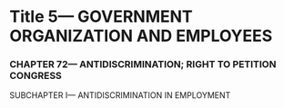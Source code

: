
# Title 5— GOVERNMENT ORGANIZATION AND EMPLOYEES
### CHAPTER 72— ANTIDISCRIMINATION; RIGHT TO PETITION CONGRESS

SUBCHAPTER I— ANTIDISCRIMINATION IN EMPLOYMENT
